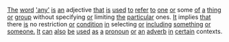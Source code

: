 [The](./the.md) [word](./word.md) ['any'](./any.md) [is](./is.md) [an](./an.md) adjective [that](./that.md) [is](./is.md) [used](./used.md) [to](./to.md) [refer](./refer.md) [to](./to.md) [one](./one.md) [or](./or.md) some [of](./of.md) [a](./a.md) [thing](./thing.md) [or](./or.md) [group](./group.md) without specifying [or](./or.md) limiting [the](./the.md) [particular](./particular.md) ones. [It](./it.md) implies [that](./that.md) there [is](./is.md) no restriction [or](./or.md) [condition](./condition.md) [in](./in.md) selecting [or](./or.md) [including](./including.md) [something](./something.md) [or](./or.md) [someone.](./someone.md) [It](./it.md) [can](./can.md) [also](./also.md) [be](./be.md) [used](./used.md) [as](./as.md) [a](./a.md) [pronoun](./pronoun.md) [or](./or.md) [an](./an.md) [adverb](./adverb.md) [in](./in.md) [certain](./certain.md) contexts.